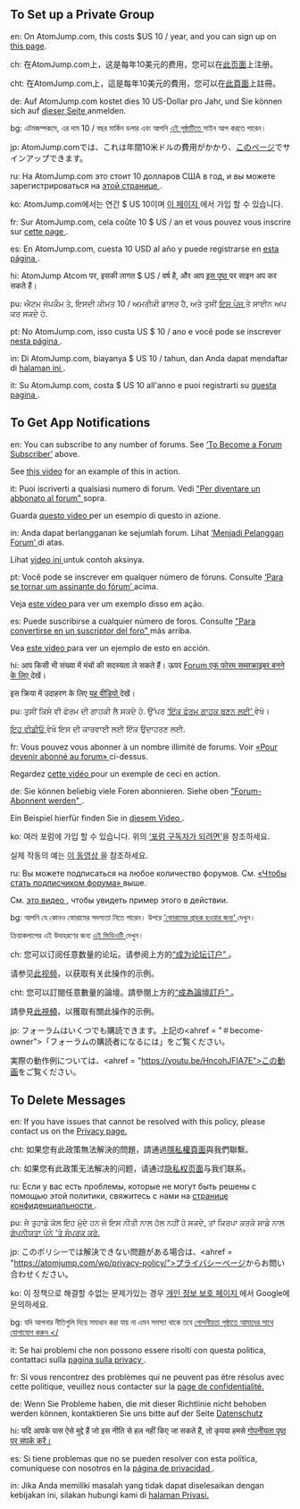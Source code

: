 



## To Set up a Private Group

en:
On AtomJump․com, this costs $US 10 / year, and you can sign up on <a href="https://atomjump.com/wp/introduction/">this page</a>.


ch:
在AtomJump․com上，这是每年10美元的费用，您可以在<a href="https://atomjump.com/wp/introduction/">此页面</a>上注册。

cht:
在AtomJump․com上，這是每年10美元的費用，您可以在<a href="https://atomjump.com/wp/introduction/">此頁面</a>上註冊。

de:
Auf AtomJump․com kostet dies 10 US-Dollar pro Jahr, und Sie können sich auf <a href="https://atomjump.com/wp/introduction/"> dieser Seite </a> anmelden.

bg:
এটমজম্পকমে, এর দাম 10 / বছর মার্কিন ডলার এবং আপনি <a href="https://atomjump.com/wp/intr پيداوار/"> এই পৃষ্ঠাটিতে </a> সাইন আপ করতে পারেন।

jp:
AtomJump․comでは、これは年間10米ドルの費用がかかり、<a href= "https://atomjump.com/wp/introduction/">このページ</a>でサインアップできます。

ru:
На AtomJump․com это стоит 10 долларов США в год, и вы можете зарегистрироваться на <a href="https://atomjump.com/wp/introduction/"> этой странице </a>.

ko:
AtomJump․com에서는 연간 $ US 10이며 <a href="https://atomjump.com/wp/introduction/">이 페이지 </a>에서 가입 할 수 있습니다.

fr:
Sur AtomJump․com, cela coûte 10 $ US / an et vous pouvez vous inscrire sur <a href="https://atomjump.com/wp/introduction/"> cette page </a>.

es:
En AtomJump․com, cuesta 10 USD al año y puede registrarse en <a href="https://atomjump.com/wp/introduction/"> esta página </a>.

hi:
AtomJump Atcom पर, इसकी लागत $ US / वर्ष है, और आप <a href="https://atomjump.com/wp/introduction/"> इस पृष्ठ </a> पर साइन अप कर सकते हैं।

pu:
ਐਟਮ ਜੰਪਕੌਮ ਤੇ, ਇਸਦੀ ਕੀਮਤ 10 / ਅਮਰੀਕੀ ਡਾਲਰ ਹੈ, ਅਤੇ ਤੁਸੀਂ <a href="https://atomjump.com/wp/intr त्यसो/"> ਇਸ ਪੇਜ </a> ਤੇ ਸਾਈਨ ਅਪ ਕਰ ਸਕਦੇ ਹੋ.

pt:
No AtomJump․com, isso custa US $ 10 / ano e você pode se inscrever <a href="https://atomjump.com/wp/introduction/"> nesta página </a>.

in:
Di AtomJump․com, biayanya $ US 10 / tahun, dan Anda dapat mendaftar di <a href="https://atomjump.com/wp/introduction/"> halaman ini </a>.

it:
Su AtomJump․com, costa $ US 10 all'anno e puoi registrarti su <a href="https://atomjump.com/wp/introduction/"> questa pagina </a>.






## To Get App Notifications

en:
You can subscribe to any number of forums. See <a href="#become-owner">‘To Become a Forum Subscriber’</a> above.

See <a href="https://youtu.be/HncohJFIA7E">this video</a> for an example of this in action.


it:
Puoi iscriverti a qualsiasi numero di forum. Vedi <a href="#become-owner"> "Per diventare un abbonato al forum" </a> sopra.

Guarda <a href="https://youtu.be/HncohJFIA7E"> questo video </a> per un esempio di questo in azione.


in:
Anda dapat berlangganan ke sejumlah forum. Lihat <a href="#become-owner"> ‘Menjadi Pelanggan Forum’ </a> di atas.

Lihat <a href="https://youtu.be/HncohJFIA7E"> video ini </a> untuk contoh aksinya.


pt:
Você pode se inscrever em qualquer número de fóruns. Consulte <a href="#become-owner"> ‘Para se tornar um assinante do fórum’ </a> acima.

Veja <a href="https://youtu.be/HncohJFIA7E"> este vídeo </a> para ver um exemplo disso em ação.


es:
Puede suscribirse a cualquier número de foros. Consulte <a href="#become-owner"> "Para convertirse en un suscriptor del foro" </a> más arriba.

Vea <a href="https://youtu.be/HncohJFIA7E"> este video </a> para ver un ejemplo de esto en acción.


hi:
आप किसी भी संख्या में मंचों की सदस्यता ले सकते हैं। ऊपर <a href="#become-owner"> Forum एक फोरम सब्सक्राइबर बनने के लिए </a> देखें।

इस क्रिया में उदाहरण के लिए <a href="https://youtu.be/HncohJFIA7E"> यह वीडियो </a> देखें।

pu:
ਤੁਸੀਂ ਕਿਸੇ ਵੀ ਫੋਰਮ ਦੀ ਗਾਹਕੀ ਲੈ ਸਕਦੇ ਹੋ. ਉੱਪਰ <a href="#become-owner"> ‘ਇੱਕ ਫੋਰਮ ਗਾਹਕ ਬਣਨ ਲਈ’ </a> ਵੇਖੋ।

<a href="https://youtu.be/HncohJFIA7E"> ਇਹ ਵੀਡੀਓ </a> ਵੇਖੋ ਇਸ ਦੀ ਕਾਰਵਾਈ ਲਈ ਇੱਕ ਉਦਾਹਰਣ ਲਈ.


fr:
Vous pouvez vous abonner à un nombre illimité de forums. Voir <a href="#become-owner"> «Pour devenir abonné au forum» </a> ci-dessus.

Regardez <a href="https://youtu.be/HncohJFIA7E"> cette vidéo </a> pour un exemple de ceci en action.



de:
Sie können beliebig viele Foren abonnieren. Siehe oben <a href="#become-owner"> "Forum-Abonnent werden" </a>.

Ein Beispiel hierfür finden Sie in <a href="https://youtu.be/HncohJFIA7E"> diesem Video </a>.



ko:
여러 포럼에 가입 할 수 있습니다. 위의 <a href="#become-owner">‘포럼 구독자가 되려면’</a>을 참조하세요.

실제 작동의 예는 <a href="https://youtu.be/HncohJFIA7E">이 동영상 </a>을 참조하세요.


ru:
Вы можете подписаться на любое количество форумов. См. <a href="#become-owner"> «Чтобы стать подписчиком форума» </a> выше.

См. <a href="https://youtu.be/HncohJFIA7E"> это видео </a>, чтобы увидеть пример этого в действии.



bg:
আপনি যে কোনও ফোরামের সদস্যতা নিতে পারেন। উপরে <a href="#become-owner"> ‘ফোরামের গ্রাহক হওয়ার জন্য’ </a> দেখুন।

ক্রিয়াকলাপের এই উদাহরণের জন্য <a href="https://youtu.be/HncohJFIA7E"> এই ভিডিওটি </a> দেখুন।


ch:
您可以订阅任意数量的论坛。请参阅上方的<a href="#become-owner">“成为论坛订户” </a>。

请参见<a href="https://youtu.be/HncohJFIA7E">此视频</a>，以获取有关此操作的示例。


cht:
您可以訂閱任意數量的論壇。請參閱上方的<a href="#become-owner">“成為論壇訂戶” </a>。

請參見<a href="https://youtu.be/HncohJFIA7E">此視頻</a>，以獲取有關此操作的示例。


jp:
フォーラムはいくつでも購読できます。上記の<ahref = "＃become-owner">「フォーラムの購読者になるには」</a>をご覧ください。

実際の動作例については、<ahref = "https://youtu.be/HncohJFIA7E">この動画</a>をご覧ください。







## To Delete Messages

en:
If you have issues that cannot be resolved with this policy, please contact us on the <a href="https://atomjump.com/wp/privacy-policy/">Privacy page.</a>


cht:
如果您有此政策無法解決的問題，請通過<a href="https://atomjump.com/wp/privacy-policy/">隱私權頁面</a>與我們聯繫。

ch:
如果您有此政策无法解决的问题，请通过<a href="https://atomjump.com/wp/privacy-policy/">隐私权页面</a>与我们联系。


ru:
Если у вас есть проблемы, которые не могут быть решены с помощью этой политики, свяжитесь с нами на <a href="https://atomjump.com/wp/privacy-policy/"> странице конфиденциальности </a>.

pu:
ਜੇ ਤੁਹਾਡੇ ਕੋਲ ਇਹ ਮੁੱਦੇ ਹਨ ਜੋ ਇਸ ਨੀਤੀ ਨਾਲ ਹੱਲ ਨਹੀਂ ਹੋ ਸਕਦੇ, ਤਾਂ ਕਿਰਪਾ ਕਰਕੇ ਸਾਡੇ ਨਾਲ <a href="https://atomjump.com/wp/privacy-policy/"> ਗੋਪਨੀਯਤਾ ਪੰਨੇ 'ਤੇ ਸੰਪਰਕ ਕਰੋ. </a>


jp:
このポリシーでは解決できない問題がある場合は、<ahref = "https://atomjump.com/wp/privacy-policy/">プライバシーページ</a>からお問い合わせください。

ko:
이 정책으로 해결할 수없는 문제가있는 경우 <a href="https://atomjump.com/wp/privacy-policy/"> 개인 정보 보호 페이지 </a>에서 Google에 문의하세요.


bg:
যদি আপনার নীতিগুলি দিয়ে সমাধান করা যায় না এমন সমস্যা থাকে তবে <a href="https://atomjump.com/wp/privacy-policy/"> গোপনীয়তা পৃষ্ঠাতে আমাদের সাথে যোগাযোগ করুন </ </a>


it:
Se hai problemi che non possono essere risolti con questa politica, contattaci sulla <a href="https://atomjump.com/wp/privacy-policy/"> pagina sulla privacy </a>.



fr:
Si vous rencontrez des problèmes qui ne peuvent pas être résolus avec cette politique, veuillez nous contacter sur la <a href="https://atomjump.com/wp/privacy-policy/"> page de confidentialité. </a>

de:
Wenn Sie Probleme haben, die mit dieser Richtlinie nicht behoben werden können, kontaktieren Sie uns bitte auf der Seite <a href="https://atomjump.com/wp/privacy-policy/"> Datenschutz </a>


hi:
यदि आपके पास ऐसे मुद्दे हैं जो इस नीति से हल नहीं किए जा सकते हैं, तो कृपया हमसे <a href="https://atomjump.com/wp/privacy-policy/"> गोपनीयता पृष्ठ पर संपर्क करें। </a>

es:
Si tiene problemas que no se pueden resolver con esta política, comuníquese con nosotros en la <a href="https://atomjump.com/wp/privacy-policy/"> página de privacidad </a>.


in:
Jika Anda memiliki masalah yang tidak dapat diselesaikan dengan kebijakan ini, silakan hubungi kami di <a href="https://atomjump.com/wp/privacy-policy/"> halaman Privasi. </a>